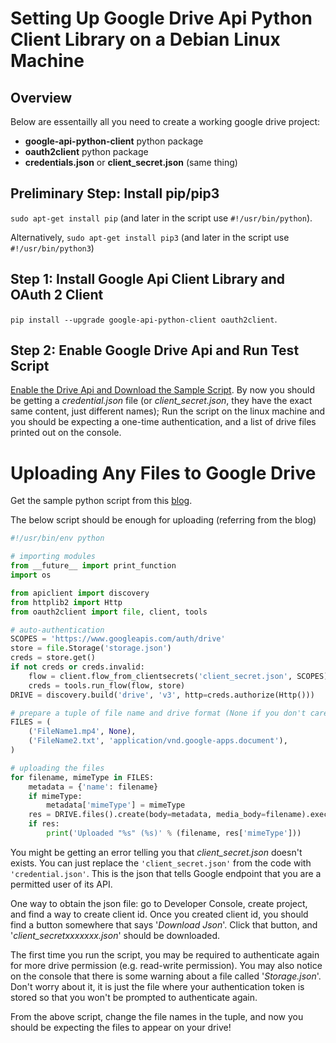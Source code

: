 ---
---

# Setting Up Google Drive Api Python Client Library on a Debian Linux Machine

## Overview
Below are essentailly all you need to create a working google drive project:
* **google-api-python-client** python package
* **oauth2client** python package
* **credentials.json** or **client_secret.json** (same thing)

## Preliminary Step: Install pip/pip3
`sudo apt-get install pip` (and later in the script use `#!/usr/bin/python`).

Alternatively, `sudo apt-get install pip3` (and later in the script use `#!/usr/bin/python3`)

## Step 1: Install Google Api Client Library and OAuth 2 Client
`pip install --upgrade google-api-python-client oauth2client`.

## Step 2: Enable Google Drive Api and Run Test Script
[Enable the Drive Api and Download the Sample Script](https://developers.google.com/drive/api/v3/quickstart/python). By now you should be getting a _credential.json_ file (or _client_secret.json_, they have the exact same content, just different names);
Run the script on the linux machine and you should be expecting a one-time authentication, and a list of drive files printed out on the console.

# Uploading Any Files to Google Drive

Get the sample python script from this [blog](http://wescpy.blogspot.com/2015/12/migrating-to-new-google-drive-api-v3.html).

The below script should be enough for uploading (referring from the blog)
```python
#!/usr/bin/env python

# importing modules
from __future__ import print_function
import os

from apiclient import discovery
from httplib2 import Http
from oauth2client import file, client, tools

# auto-authentication
SCOPES = 'https://www.googleapis.com/auth/drive'
store = file.Storage('storage.json')
creds = store.get()
if not creds or creds.invalid:
    flow = client.flow_from_clientsecrets('client_secret.json', SCOPES)
    creds = tools.run_flow(flow, store)
DRIVE = discovery.build('drive', 'v3', http=creds.authorize(Http()))

# prepare a tuple of file name and drive format (None if you don't care)
FILES = (
    ('FileName1.mp4', None),
    ('FileName2.txt', 'application/vnd.google-apps.document'),
)

# uploading the files
for filename, mimeType in FILES:
    metadata = {'name': filename}
    if mimeType:
        metadata['mimeType'] = mimeType
    res = DRIVE.files().create(body=metadata, media_body=filename).execute()
    if res:
        print('Uploaded "%s" (%s)' % (filename, res['mimeType']))
```

You might be getting an error telling you that _client_secret.json_ doesn't exists. You can just replace the `'client_secret.json'` from the code with `'credential.json'`. This is the json that tells Google endpoint that you are a permitted user of its API. 

One way to obtain the json file: go to Developer Console, create project, and find a way to create client id. Once you created client id, you should find a button somewhere that says '_Download Json_'. Click that button, and '_client_secretxxxxxxx.json_' should be downloaded.

The first time you run the script, you may be required to authenticate again for more drive permission (e.g. read-write permission). You may also notice on the console that there is some warning about a file called '_Storage.json_'. Don't worry about it, it is just the file where your authentication token is stored so that you won't be prompted to authenticate again.

From the above script, change the file names in the tuple, and now you should be expecting the files to appear on your drive!
